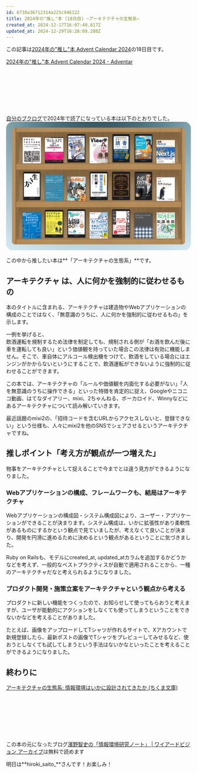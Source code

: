 ```yaml
---
id: 6730a36712314a225c946122
title: 2024年の"推し"本 (18日目) ~アーキテクチャの生態系~
created_at: 2024-12-17T16:07:40.817Z
updated_at: 2024-12-29T16:28:08.288Z
---
```


<p>この記事は<a href="https://adventar.org/calendars/10126">2024年の"推し"本 Advent Calendar 2024</a>の18日目です。</p>
<div class="iframely-embed" data-embedded-url="https://adventar.org/calendars/10126"><div class="iframely-responsive" style="height: 140px; padding-bottom: 0;"><a data-iframely-url="//cdn.iframe.ly/api/iframe?url=https%3A%2F%2Fadventar.org%2Fcalendars%2F10126&amp;key=878c5bef402f0b2911bf6d4ce6261abd" href="https://adventar.org/calendars/10126/embed">2024年の"推し"本 Advent Calendar 2024 - Adventar</a></div></div><script async="" charset="utf-8" src="//cdn.iframe.ly/embed.js"></script>
<p><a href="https://booklog.jp/users/ugokun">自分のブクログ</a>で2024年で読了になっている本は以下のとおりでした。<br/>
<img alt="SCR-20241110-sntp.png" src="SCR-20241110-sntp.png"/></p>
<p>この中から推したい本は**「アーキテクチャの生態系」**です。</p>
<h2>アーキテクチャ は、人に何かを強制的に従わせるもの</h2>
<p>本のタイトルに含まれる、アーキテクチャは建造物やWebアプリケーションの構成のことではなく、「無意識のうちに、人に何かを強制的に従わせるもの」を示します。</p>
<p>一例を挙げると、<br/>
飲酒運転を規制するため法律を制定しても、規制される側が「お酒を飲んだ後に車を運転しても良い」という価値観を持っていた場合この法律は有効に機能しません。そこで、車自体にアルコール検出機をつけて、飲酒をしている場合にはエンジンがかからないというにすることで、飲酒運転ができないように強制的に従わせることができます。</p>
<p>この本では、アーキテクチャの「ルールや価値観を内面化する必要がない」「人を無意識のうちに操作できる」といった特徴を肯定的に捉え、Googleやニコニコ動画、はてなダイアリー、mixi、2ちゃんねる、ボーカロイド、Winnyなどにあるアーキテクチャについて読み解いていきます。</p>
<p>最近話題のmixi2の、「招待コードを含むURLからアクセスしないと、登録できない」という仕様も、人々にmixi2を他のSNSでシェアさせるというアーキテクチャですね。</p>
<h2>推しポイント「考え方が観点が一つ増えた」</h2>
<p>物事をアーキテクチャとして捉えることで今までとは違う見方ができるようになりました。</p>
<h3>Webアプリケーションの構成、フレームワークも、結局はアーキテクチャ</h3>
<p>Webアプリケーションの構成図・システム構成図により、ユーザー・アプリケーションができることが決まります。システム構成は、いかに拡張性があり柔軟性があるものにするかという観点で見ていましたが、考えなくて良いことが決まり、開発を円滑に進めるために決めるという観点があるということに気づきました。</p>
<p>Ruby on Railsも、モデルにcreated_at, updated_atカラムを追加するかどうかなどを考えず、一般的なベストプラクティスが自動で適用されることから、一種のアーキテクチャだなと考えられるようになりました。</p>
<h3>プロダクト開発・施策立案をアーキテクチャという観点から考える</h3>
<p>プロダクトに新しい機能をつくったので、お知らせして使ってもらおうと考えますが、ユーザが能動的にアクションをしなくても使ってしまうということをできないかなどを考えることがありました。</p>
<p>たとえば、画像をアップロードしてTシャツが作れるサイトで、Xアカウントで新規登録したら、最新ポストの画像でTシャツをプレビューしてみせるなど、使おうとしなくても試してしまうという手法はないかなといったことを考えることができるようになりました。</p>
<h2>終わりに</h2>
<div class="iframely-embed" data-embedded-url="https://www.amazon.co.jp/%E3%82%A2%E3%83%BC%E3%82%AD%E3%83%86%E3%82%AF%E3%83%81%E3%83%A3%E3%81%AE%E7%94%9F%E6%85%8B%E7%B3%BB-%E6%83%85%E5%A0%B1%E7%92%B0%E5%A2%83%E3%81%AF%E3%81%84%E3%81%8B%E3%81%AB%E8%A8%AD%E8%A8%88%E3%81%95%E3%82%8C%E3%81%A6%E3%81%8D%E3%81%9F%E3%81%8B-%E3%81%A1%E3%81%8F%E3%81%BE%E6%96%87%E5%BA%AB-%E6%BF%B1%E9%87%8E-%E6%99%BA%E5%8F%B2/dp/4480431837/ref=sr_1_1?crid=3R3MXQGCVVLIM&amp;dib=eyJ2IjoiMSJ9.F9TiZIKrd7IgGuswSkZLBfG2zPizRBQcSJnsK1i9LkYkx3sxscjKfsetWp2p8GMEr8h5N2E2XfsI3IImFHp7_fP9inzmlC7ReG9awoeC0yu3QzLkQKb_tRqtd-VK708V6waXm352VyfBlSHPjhqbErWEQnB2y2XisZ5UOJjlvwc9-LdbZwJcIemCrE33RUlHLFS8p9wU7eqUUmiB1GyVVKOHDUPq6ZMgAfrbU10ZWfTHzdt-DNNYxhN864QlJGvwxOiRCKeePFiKlG2k6LpCgg.1KJ83yGVDvf2kg_9wgHLy63lBw2200FNZ3IEWaM9mwg&amp;dib_tag=se&amp;keywords=%E3%82%A2%E3%83%BC%E3%82%AD%E3%83%86%E3%82%AF%E3%83%81%E3%83%A3%E3%81%AE%E7%94%9F%E6%85%8B%E7%B3%BB&amp;qid=1734451574&amp;sprefix=%E3%82%A2%E3%83%BC%E3%82%AD%E3%83%86%E3%82%AF%E3%83%81%E3%83%A3%E3%81%AE,aps,203&amp;sr=8-1"><div class="iframely-responsive" style="height: 140px; padding-bottom: 0;"><a data-iframely-url="//cdn.iframe.ly/api/iframe?card=small&amp;url=https%3A%2F%2Fwww.amazon.co.jp%2F%25E3%2582%25A2%25E3%2583%25BC%25E3%2582%25AD%25E3%2583%2586%25E3%2582%25AF%25E3%2583%2581%25E3%2583%25A3%25E3%2581%25AE%25E7%2594%259F%25E6%2585%258B%25E7%25B3%25BB-%25E6%2583%2585%25E5%25A0%25B1%25E7%2592%25B0%25E5%25A2%2583%25E3%2581%25AF%25E3%2581%2584%25E3%2581%258B%25E3%2581%25AB%25E8%25A8%25AD%25E8%25A8%2588%25E3%2581%2595%25E3%2582%258C%25E3%2581%25A6%25E3%2581%258D%25E3%2581%259F%25E3%2581%258B-%25E3%2581%25A1%25E3%2581%258F%25E3%2581%25BE%25E6%2596%2587%25E5%25BA%25AB-%25E6%25BF%25B1%25E9%2587%258E-%25E6%2599%25BA%25E5%258F%25B2%2Fdp%2F4480431837%2Fref%3Dsr_1_1%3Fcrid%3D3R3MXQGCVVLIM%26dib%3DeyJ2IjoiMSJ9.F9TiZIKrd7IgGuswSkZLBfG2zPizRBQcSJnsK1i9LkYkx3sxscjKfsetWp2p8GMEr8h5N2E2XfsI3IImFHp7_fP9inzmlC7ReG9awoeC0yu3QzLkQKb_tRqtd-VK708V6waXm352VyfBlSHPjhqbErWEQnB2y2XisZ5UOJjlvwc9-LdbZwJcIemCrE33RUlHLFS8p9wU7eqUUmiB1GyVVKOHDUPq6ZMgAfrbU10ZWfTHzdt-DNNYxhN864QlJGvwxOiRCKeePFiKlG2k6LpCgg.1KJ83yGVDvf2kg_9wgHLy63lBw2200FNZ3IEWaM9mwg%26dib_tag%3Dse%26keywords%3D%25E3%2582%25A2%25E3%2583%25BC%25E3%2582%25AD%25E3%2583%2586%25E3%2582%25AF%25E3%2583%2581%25E3%2583%25A3%25E3%2581%25AE%25E7%2594%259F%25E6%2585%258B%25E7%25B3%25BB%26qid%3D1734451574%26sprefix%3D%25E3%2582%25A2%25E3%2583%25BC%25E3%2582%25AD%25E3%2583%2586%25E3%2582%25AF%25E3%2583%2581%25E3%2583%25A3%25E3%2581%25AE%2Caps%2C203%26sr%3D8-1&amp;key=878c5bef402f0b2911bf6d4ce6261abd" href="https://www.amazon.co.jp/%E3%82%A2%E3%83%BC%E3%82%AD%E3%83%86%E3%82%AF%E3%83%81%E3%83%A3%E3%81%AE%E7%94%9F%E6%85%8B%E7%B3%BB-%E6%83%85%E5%A0%B1%E7%92%B0%E5%A2%83%E3%81%AF%E3%81%84%E3%81%8B%E3%81%AB%E8%A8%AD%E8%A8%88%E3%81%95%E3%82%8C%E3%81%A6%E3%81%8D%E3%81%9F%E3%81%8B-%E3%81%A1%E3%81%8F%E3%81%BE%E6%96%87%E5%BA%AB-%E6%BF%B1%E9%87%8E-%E6%99%BA%E5%8F%B2/dp/4480431837">アーキテクチャの生態系: 情報環境はいかに設計されてきたか (ちくま文庫)</a></div></div><script async="" charset="utf-8" src="//cdn.iframe.ly/embed.js"></script>
<p>この本の元になったブログ<a href="https://archive.wiredvision.co.jp/blog/hamano/">濱野智史の「情報環境研究ノート」 | ワイアードビジョン アーカイブ</a>は無料で読めます</p>
<p>明日は**hiroki_saito_**さんです！お楽しみ！</p>
